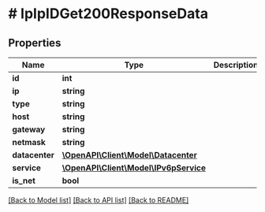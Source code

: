# # IpIpIDGet200ResponseData

## Properties

Name | Type | Description | Notes
------------ | ------------- | ------------- | -------------
**id** | **int** |  | [optional]
**ip** | **string** |  | [optional]
**type** | **string** |  | [optional]
**host** | **string** |  | [optional]
**gateway** | **string** |  | [optional]
**netmask** | **string** |  | [optional]
**datacenter** | [**\OpenAPI\Client\Model\Datacenter**](Datacenter.md) |  | [optional]
**service** | [**\OpenAPI\Client\Model\IPv6pService**](IPv6pService.md) |  | [optional]
**is_net** | **bool** |  | [optional]

[[Back to Model list]](../../README.md#models) [[Back to API list]](../../README.md#endpoints) [[Back to README]](../../README.md)
